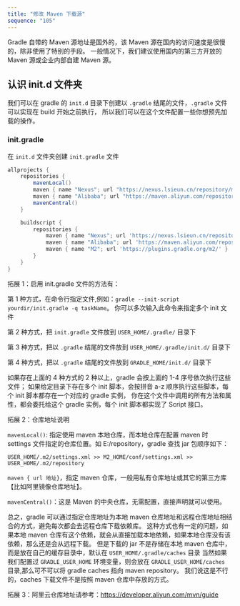 ```yaml
---
title: "修改 Maven 下载源"
sequence: "105"
---
```


Gradle 自带的 Maven 源地址是国外的，该 Maven 源在国内的访问速度是很慢的，除非使用了特别的手段。
一般情况下，我们建议使用国内的第三方开放的 Maven 源或企业内部自建 Maven 源。

## 认识 init.d 文件夹

我们可以在 gradle 的 `init.d` 目录下创建以 `.gradle` 结尾的文件，`.gradle` 文件可以实现在 build 开始之前执行，
所以我们可以在这个文件配置一些你想预先加载的操作。

### init.gradle

在 `init.d` 文件夹创建 `init.gradle` 文件

```groovy
allprojects {
    repositories {
        mavenLocal()
        maven { name "Nexus"; url "https://nexus.lsieun.cn/repository/maven-public/" }
        maven { name "Alibaba"; url "https://maven.aliyun.com/repository/public" }
        mavenCentral()
    }

    buildscript {
        repositories {
            maven { name "Nexus"; url 'https://nexus.lsieun.cn/repository/maven-public/' }
            maven { name "Alibaba"; url 'https://maven.aliyun.com/repository/public' }
            maven { name "M2"; url 'https://plugins.gradle.org/m2/' }
        }
    }
}
```

拓展 1：启用 init.gradle 文件的方法有：

第 1 种方式，在命令行指定文件,例如：`gradle --init-script yourdir/init.gradle -q taskName`。
你可以多次输入此命令来指定多个 init 文件

第 2 种方式，把 `init.gradle` 文件放到 `USER_HOME/.gradle/` 目录下

第 3 种方式，把以 `.gradle` 结尾的文件放到 `USER_HOME/.gradle/init.d/` 目录下

第 4 种方式，把以 `.gradle` 结尾的文件放到 `GRADLE_HOME/init.d/` 目录下

如果存在上面的 4 种方式的 2 种以上，gradle 会按上面的 1-4 序号依次执行这些文件；
如果给定目录下存在多个 init 脚本，会按拼音 a-z 顺序执行这些脚本，每个 init 脚本都存在一个对应的 gradle 实例，
你在这个文件中调用的所有方法和属性，都会委托给这个 gradle 实例，每个 init 脚本都实现了 Script 接口。

拓展 2：仓库地址说明

`mavenLocal()`: 指定使用 maven 本地仓库，而本地仓库在配置 maven 时 settings 文件指定的仓库位置。如 E:/repository，gradle 查找 jar 包顺序如下：

```text
USER_HOME/.m2/settings.xml >> M2_HOME/conf/settings.xml >> USER_HOME/.m2/repository
```

`maven { url 地址}`，指定 maven 仓库，一般用私有仓库地址或其它的第三方库【比如阿里镜像仓库地址】。

`mavenCentral()`：这是 Maven 的中央仓库，无需配置，直接声明就可以使用。

总之，gradle 可以通过指定仓库地址为本地 maven 仓库地址和远程仓库地址相结合的方式，避免每次都会去远程仓库下载依赖库。
这种方式也有一定的问题，如果本地 maven 仓库有这个依赖，就会从直接加载本地依赖，如果本地仓库没有该依赖，那么还是会从远程下载。
但是下载的 jar 不是存储在本地 maven 仓库中，而是放在自己的缓存目录中，默认在 `USER_HOME/.gradle/caches` 目录
当然如果我们配置过 `GRADLE_USER_HOME` 环境变量，则会放在 `GRADLE_USER_HOME/caches` 目录,那么可不可以将 gradle caches 指向 maven repository。
我们说这是不行的，caches 下载文件不是按照 maven 仓库中存放的方式。

拓展 3：阿里云仓库地址请参考：https://developer.aliyun.com/mvn/guide
